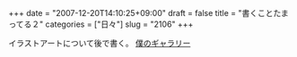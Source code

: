 +++
date = "2007-12-20T14:10:25+09:00"
draft = false
title = "書くことたまってる２"
categories = ["日々"]
slug = "2106"
+++

イラストアートについて後で書く。
<a href="http://illustart.jp/hbkr/" target="_blank">僕のギャラリー</a>
